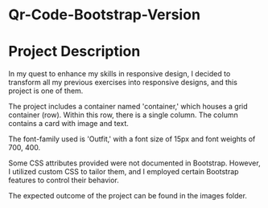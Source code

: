 # Qr-Code-Bootstrap-Version

# Project Description

In my quest to enhance my skills in responsive design, I decided to transform all my previous exercises into responsive designs, and this project is one of them.

The project includes a container named 'container,' which houses a grid container (row). Within this row, there is a single column. The column contains a card with image and text.

The font-family used is 'Outfit,' with a font size of 15px and font weights of 700, 400.

Some CSS attributes provided were not documented in Bootstrap. However, I utilized custom CSS to tailor them, and I employed certain Bootstrap features to control their behavior.

The expected outcome of the project can be found in the images folder.
